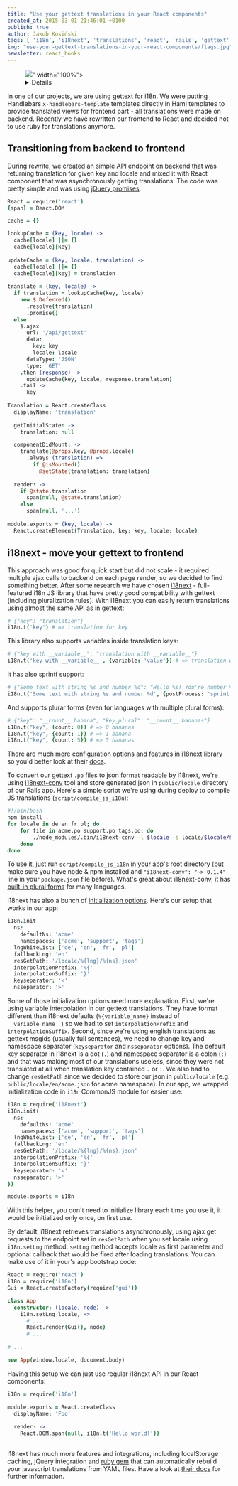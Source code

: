 ```yaml
---
title: "Use your gettext translations in your React components"
created_at: 2015-03-01 21:46:01 +0100
publish: true
author: Jakub Kosiński
tags: [ 'i18n', 'i18next', 'translations', 'react', 'rails', 'gettext' ]
img: "use-your-gettext-translations-in-your-react-components/flags.jpg"
newsletter: react_books
---
```


<p>
  <figure>
    <img src="<%= src_fit("use-your-gettext-translations-in-your-react-components/flags.jpg") %>" width="100%">
    <details>
      <a href="https://www.flickr.com/photos/mig/15964697">Photo</a> 
      remix available thanks to the courtesy of
      <a href="https://www.flickr.com/photos/mig/">miguelb</a>.
      <a href="http://creativecommons.org/licenses/by/2.0/">CC BY 2.0</a>
    </details>
  </figure>
</p>

In one of our projects, we are using gettext for i18n. We were putting Handlebars `x-handlebars-template` templates directly in Haml templates to provide translated views for frontend part - all translations were made on backend. Recently we have rewritten our frontend to React and decided not to use ruby for translations anymore. 

<!-- more -->

## Transitioning from backend to frontend
During rewrite, we created an simple API endpoint on backend that was returning translation for given key and locale and mixed it with React component that was asynchronously getting translations. The code was pretty simple and was using [jQuery promises](https://blog.arkency.com/2015/02/the-beginners-guide-to-jquery-deferred-and-promises-for-ruby-programmers/):

```coffeescript
React = require('react')
{span} = React.DOM

cache = {}

lookupCache = (key, locale) ->
  cache[locale] ||= {}
  cache[locale][key]
  
updateCache = (key, locale, translation) ->
  cache[locale] ||= {}
  cache[locale][key] = translation
  
translate = (key, locale) ->
  if translation = lookupCache(key, locale)
    new $.Deferred()
      .resolve(translation)
      .promise()
  else
    $.ajax
      url: '/api/gettext'
      data:
        key: key
        locale: locale
      dataType: 'JSON'
      type: 'GET'
    .then (response) ->
      updateCache(key, locale, response.translation)
    .fail ->
      key
      
Translation = React.createClass
  displayName: 'translation'
  
  getInitialState: ->
    translation: null

  componentDidMount: ->
    translate(@props.key, @props.locale)
      .always (translation) =>
        if @isMounted()
          @setState(translation: translation)
          
  render: ->
    if @state.translation
      span(null, @state.translation)
    else
      span(null, '...')
      
module.exports = (key, locale) ->
  React.createElement(Translation, key: key, locale: locale)
```

## i18next - move your gettext to frontend
This approach was good for quick start but did not scale - it required multiple ajax calls to backend on each page render, so we decided to find something better. After some research we have chosen [i18next](http://i18next.com/) - full-featured i18n JS library that have pretty good compatibility with gettext (including pluralization rules). With i18next you can easily return translations using almost the same API as in gettext:

```coffeescript
# {"key": "translation"}
i18n.t('key') # => translation for key
```

This library also supports variables inside translation keys:

```coffeescript
# {"key with __variable__": "translation with __variable__"}
i18n.t('key with __variable__', {variable: 'value'}) # => translation with value
```

It has also sprintf support:

```coffeescript
# {"Some text with string %s and number %d": "Hello %s! You're number %d!"}
i18n.t('Some text with string %s and number %d', {postProcess: 'sprintf', sprintf: ['world', 1]}) # => Hello world! You're number 1!
```

And supports plurar forms (even for languages with multiple plural forms):

```coffeescript
# {"key": "__count__ banana", "key_plural": "__count__ bananas"}
i18n.t("key", {count: 0}) # => 0 bananas
i18n.t("key", {count: 1}) # => 1 banana
i18n.t("key", {count: 5}) # => 5 bananas
```

There are much more configuration options and features in i18next library so you'd better look at their [docs](http://i18next.com/pages/doc_features.html).

To convert our gettext `.po` files to json format readable by i18next, we're using [i18next-conv](http://i18next.com/pages/ext_i18next-conv.html) tool and store generated json in `public/locale` directory of our Rails app. Here's a simple script we're using during deploy to compile JS translations (`script/compile_js_i18n`):

```bash
#!/bin/bash
npm install .
for locale in de en fr pl; do
    for file in acme.po support.po tags.po; do
        ./node_modules/.bin/i18next-conv -l $locale -s locale/$locale/$file -t public/locale/$locale/${file/.po/.json}
    done
done
```

To use it, just run `script/compile_js_i18n` in your app's root directory (but make sure you have node & npm installed and `"i18next-conv": "~> 0.1.4"` line in your `package.json` file before). What's great about i18next-conv, it has [built-in plural forms](https://github.com/i18next/i18next-gettext-converter/blob/master/lib/plurals.js) for many languages.

i18next has also a bunch of [initialization options](http://i18next.com/pages/doc_init.html). Here's our setup that works in our app:

```coffeescript
i18n.init
  ns: 
    defaultNs: 'acme'
    namespaces: ['acme', 'support', 'tags']
  lngWhiteList: ['de', 'en', 'fr', 'pl']
  fallbackLng: 'en'
  resGetPath: '/locale/%{lng}/%{ns}.json'
  interpolationPrefix: '%{'
  interpolationSuffix: '}'
  keyseparator: '<'
  nsseparator: '>'
```

Some of those initialization options need more explanation. First, we're using variable interpolation in our gettext translations. They have format different than i18next defaults (`%{variable_name}` instead of `__variable_name__`) so we had to set `interpolationPrefix` and `interpolationSuffix`. Second, since we're using english translations as gettext msgids (usually full sentences), we need to change key and namespace separator (`keyseparator` and `nsseparator` options). The default key separator in i18next is a dot (`.`) and namespace separator is a colon (`:`) and that was making most of our translations useless, since they were not translated at all when translation key contained `.` or `:`. We also had to change `resGetPath` since we decided to store our json in `public/locale` (e.g. `public/locale/en/acme.json` for acme namespace). 
In our app, we wrapped initialization code in `i18n` CommonJS module for easier use:

```coffeescript
i18n = require('i18next')
i18n.init(
  ns: 
    defaultNs: 'acme'
    namespaces: ['acme', 'support', 'tags']
  lngWhiteList: ['de', 'en', 'fr', 'pl']
  fallbackLng: 'en'
  resGetPath: '/locale/%{lng}/%{ns}.json'
  interpolationPrefix: '%{'
  interpolationSuffix: '}'
  keyseparator: '<'
  nsseparator: '>'
})

module.exports = i18n
```

With this helper, you don't need to initialize library each time you use it, it would be initialized only once, on first use.

By default, i18next retrieves translations asynchronously, using ajax get requests to the endpoint set in `resGetPath` when you set locale using `i18n.setLng` method. `setLng` method accepts locale as first parameter and optional callback that would be fired after loading translations. You can make use of it in your's app bootstrap code:

```coffeescript
React = require('react')
i18n = require('i18n')
Gui = React.createFactory(require('gui'))

class App
  constructor: (locale, node) ->
    i18n.setLng locale, =>
      # ...
      React.render(Gui(), node)
      # ...
      
# ...

new App(window.locale, document.body)
```

Having this setup we can just use regular i18next API in our React components:

```coffeescript
i18n = require('i18n')

module.exports = React.createClass
  displayName: 'Foo'
  
  render: ->
    React.DOM.span(null, i18n.t('Hello world!'))
  
```

i18next has much more features and integrations, including localStorage caching, jQuery integration and [ruby gem](https://github.com/gcko/guard-i18next) that can automatically rebuild your javascript translations from YAML files. Have a look at [their docs](http://i18next.com/pages/doc_features.html) for further information.

